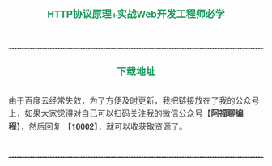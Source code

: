 <div class="output_wrapper" id="output_wrapper_id" style="font-size: 16px; color: rgb(62, 62, 62); line-height: 1.6; word-spacing: 0px; letter-spacing: 0px; font-family: 'Helvetica Neue', Helvetica, 'Hiragino Sans GB', 'Microsoft YaHei', Arial, sans-serif;"><h4 id="hhttpweb" style="line-height: inherit; padding: 0px; margin: 1.5em 0px; font-weight: bold; color: rgb(21, 153, 87); text-align: center; font-size: 1.2em;"><span style="font-size: inherit; color: inherit; line-height: inherit; margin: 0px; padding: 0px;">HTTP协议原理+实战Web开发工程师必学</span></h4>
<figure style="font-size: inherit; color: inherit; line-height: inherit; margin: 0px; padding: 0px;"><img src="https://cdn.jsdelivr.net/gh/GenuineXiaofuzi/Picture-Manager/images/202204062321876.png" alt="" title="" style="font-size: inherit; color: inherit; line-height: inherit; padding: 0px; display: block; margin: 0px auto; max-width: 100%;"><figcaption style="line-height: inherit; margin: 0px; padding: 0px; margin-top: 10px; text-align: center; color: rgb(153, 153, 153); font-size: 0.7em;"></figcaption></figure>
<hr style="font-size: inherit; color: inherit; line-height: inherit; padding: 0px; height: 1px; margin: 1.5rem 0px; border-right: none; border-bottom: none; border-left: none; border-image: initial; border-top: 1px dashed rgb(165, 165, 165);">
<h4 id="h" style="line-height: inherit; padding: 0px; margin: 1.5em 0px; font-weight: bold; color: rgb(21, 153, 87); text-align: center; font-size: 1.2em;"><span style="font-size: inherit; color: inherit; line-height: inherit; margin: 0px; padding: 0px;">下载地址</span></h4>
<p style="font-size: inherit; color: inherit; line-height: inherit; padding: 0px; margin: 1.5em 0px;">由于百度云经常失效，为了方便及时更新，我把链接放在了我的公众号上，如果大家觉得对自己可以扫码关注我的微信公众号【<strong style="font-size: inherit; color: inherit; line-height: inherit; margin: 0px; padding: 0px; font-weight: bold;">阿福聊编程</strong>】，然后回复 【<strong style="font-size: inherit; color: inherit; line-height: inherit; margin: 0px; padding: 0px; font-weight: bold;">10002</strong>】，就可以收获取资源了。</p>
<figure style="font-size: inherit; color: inherit; line-height: inherit; margin: 0px; padding: 0px;"><img src="https://cdn.jsdelivr.net/gh/GenuineXiaofuzi/Picture-Manager/images/202204062307206.png" alt="" title="" style="font-size: inherit; color: inherit; line-height: inherit; padding: 0px; display: block; margin: 0px auto; max-width: 100%;"><figcaption style="line-height: inherit; margin: 0px; padding: 0px; margin-top: 10px; text-align: center; color: rgb(153, 153, 153); font-size: 0.7em;"></figcaption></figure>
<hr style="font-size: inherit; color: inherit; line-height: inherit; padding: 0px; height: 1px; margin: 1.5rem 0px; border-right: none; border-bottom: none; border-left: none; border-image: initial; border-top: 1px dashed rgb(165, 165, 165);"></div>
